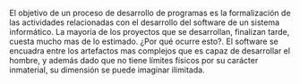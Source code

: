 El objetivo de un proceso de desarrollo de programas es la formalización de las actividades
relacionadas con el desarrollo del software de un sistema informático.
La mayoría de los proyectos que se desarrollan, finalizan tarde, cuesta mucho mas de lo
estimado. ¿Por qué ocurre esto?. El software se encuadra entre los artefactos mas complejos
que es capaz de desarrollar el hombre, y además dado que no tiene límites físicos por su
carácter inmaterial, su dimensión se puede imaginar ilimitada. 
